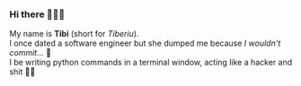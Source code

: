### Hi there 🙋🏻‍♂️

My name is __Tibi__ (short for _Tiberiu_).  
I once dated a software engineer but she dumped me because _I wouldn't commit_... 🥁  
I be writing python commands in a terminal window, acting like a hacker and shit 🐱‍💻
